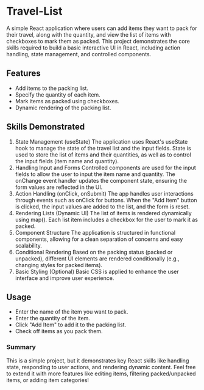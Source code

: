 # Travel-List
 A simple React application where users can add items they want to pack for their travel, along with the quantity, and view the list of items with checkboxes to mark them as packed. This project demonstrates the core skills required to build a basic interactive UI in React, including action handling, state management, and controlled components.

## Features
- Add items to the packing list.
- Specify the quantity of each item.
- Mark items as packed using checkboxes.
- Dynamic rendering of the packing list.

## Skills Demonstrated
1. State Management (useState)
The application uses React's useState hook to manage the state of the travel list and the input fields.
State is used to store the list of items and their quantities, as well as to control the input fields (item name and quantity).
2. Handling Input and Forms
Controlled components are used for the input fields to allow the user to input the item name and quantity.
The onChange event handler updates the component state, ensuring the form values are reflected in the UI.
3. Action Handling (onClick, onSubmit)
The app handles user interactions through events such as onClick for buttons.
When the "Add Item" button is clicked, the input values are added to the list, and the form is reset.
4. Rendering Lists (Dynamic UI)
The list of items is rendered dynamically using map(). Each list item includes a checkbox for the user to mark it as packed.
5. Component Structure
The application is structured in functional components, allowing for a clean separation of concerns and easy scalability.
6. Conditional Rendering
Based on the packing status (packed or unpacked), different UI elements are rendered conditionally (e.g., changing styles for packed items).
7. Basic Styling (Optional)
Basic CSS is applied to enhance the user interface and improve user experience.

## Usage
- Enter the name of the item you want to pack.
- Enter the quantity of the item.
- Click "Add Item" to add it to the packing list.
- Check off items as you pack them.

### Summary
This is a simple project, but it demonstrates key React skills like handling state, responding to user actions, and rendering dynamic content. Feel free to extend it with more features like editing items, filtering packed/unpacked items, or adding item categories!
